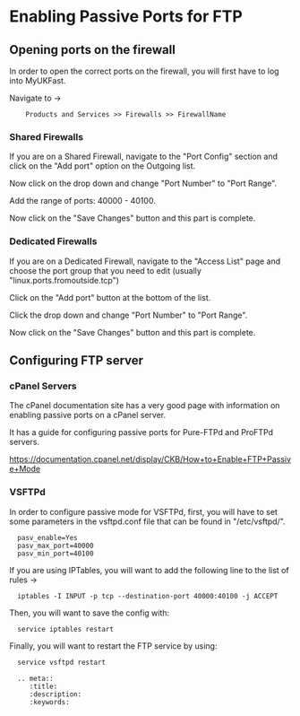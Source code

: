 # Enabling Passive Ports for FTP

## Opening ports on the firewall

In order to open the correct ports on the firewall, you will first have to log into MyUKFast.

Navigate to ->

```path
    Products and Services >> Firewalls >> FirewallName
```
	
### Shared Firewalls

If you are on a Shared Firewall, navigate to the "Port Config" section and click on the "Add port" option on the Outgoing list.

Now click on the drop down and change "Port Number" to "Port Range".

Add the range of ports: 40000 - 40100.

Now click on the "Save Changes" button and this part is complete.

### Dedicated Firewalls

If you are on a Dedicated Firewall, navigate to the "Access List" page and choose the port group that you need to edit (usually "linux.ports.fromoutside.tcp")

Click on the "Add port" button at the bottom of the list.

Click the drop down and change "Port Number" to "Port Range".

Now click on the "Save Changes" button and this part is complete.


## Configuring FTP server

### cPanel Servers

The cPanel documentation site has a very good page with information on enabling passive ports on a cPanel server.

It has a guide for configuring passive ports for Pure-FTPd and ProFTPd servers.

https://documentation.cpanel.net/display/CKB/How+to+Enable+FTP+Passive+Mode


### VSFTPd

In order to configure passive mode for VSFTPd, first, you will have to set some parameters in the vsftpd.conf file that can be found in "/etc/vsftpd/".

```config
  pasv_enable=Yes
  pasv_max_port=40000
  pasv_min_port=40100
```

If you are using IPTables, you will want to add the following line to the list of rules ->

```iptablesrule
  iptables -I INPUT -p tcp --destination-port 40000:40100 -j ACCEPT
```

Then, you will want to save the config with:

```bash
  service iptables restart
```

Finally, you will want to restart the FTP service by using:

```bash
  service vsftpd restart
```

```eval_rst
  .. meta::
     :title:
     :description: 
     :keywords:
